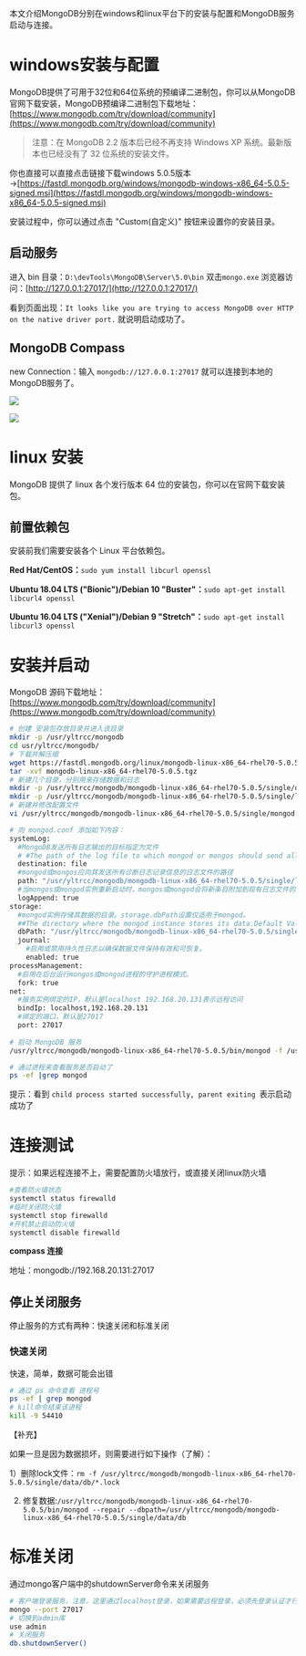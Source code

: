 本文介绍MongoDB分别在windows和linux平台下的安装与配置和MongoDB服务启动与连接。

# windows安装与配置

MongoDB提供了可用于32位和64位系统的预编译二进制包，你可以从MongoDB官网下载安装，MongoDB预编译二进制包下载地址：[https://www.mongodb.com/try/download/community](https://www.mongodb.com/try/download/community)

> 注意：在 MongoDB 2.2 版本后已经不再支持 Windows XP 系统。最新版本也已经没有了 32 位系统的安装文件。

你也直接可以直接点击链接下载windows 5.0.5版本→[https://fastdl.mongodb.org/windows/mongodb-windows-x86_64-5.0.5-signed.msi](https://fastdl.mongodb.org/windows/mongodb-windows-x86_64-5.0.5-signed.msi)



安装过程中，你可以通过点击 "Custom(自定义)" 按钮来设置你的安装目录。

## 启动服务

进入 bin 目录：`D:\devTools\MongoDB\Server\5.0\bin` 双击`mongo.exe` 浏览器访问：[http://127.0.0.1:27017/](http://127.0.0.1:27017/)

看到页面出现：`It looks like you are trying to access MongoDB over HTTP on the native driver port.` 就说明启动成功了。



## MongoDB Compass

new Connection：输入 `mongodb://127.0.0.1:27017` 就可以连接到本地的MongoDB服务了。

![](https://secure1.wostatic.cn/static/rksTPFQfgsXevTc4Cq8QK2/image.png)

![](https://secure1.wostatic.cn/static/2Yy5KCXzjni6tfmafAy5cB/image.png)

# linux 安装

MongoDB 提供了 linux 各个发行版本 64 位的安装包，你可以在官网下载安装包。

## 前置依赖包

安装前我们需要安装各个 Linux 平台依赖包。

**Red Hat/CentOS：**`sudo yum install libcurl openssl`

**Ubuntu 18.04 LTS ("Bionic")/Debian 10 "Buster"：**`sudo apt-get install libcurl4 openssl`

**Ubuntu 16.04 LTS ("Xenial")/Debian 9 "Stretch"：**`sudo apt-get install libcurl3 openssl`



# 安装并启动

MongoDB 源码下载地址：[https://www.mongodb.com/try/download/community](https://www.mongodb.com/try/download/community)

```Bash
# 创建 安装包存放目录并进入该目录
mkdir -p /usr/yltrcc/mongodb
cd usr/yltrcc/mongodb/
# 下载并解压缩
wget https://fastdl.mongodb.org/linux/mongodb-linux-x86_64-rhel70-5.0.5.tgz
tar -xvf mongodb-linux-x86_64-rhel70-5.0.5.tgz 
# 新建几个目录，分别用来存储数据和日志
mkdir -p /usr/yltrcc/mongodb/mongodb-linux-x86_64-rhel70-5.0.5/single/data/db
mkdir -p /usr/yltrcc/mongodb/mongodb-linux-x86_64-rhel70-5.0.5/single/log
# 新建并修改配置文件
vi /usr/yltrcc/mongodb/mongodb-linux-x86_64-rhel70-5.0.5/single/mongod.conf

# 向 mongod.conf 添加如下内容：
systemLog:
  #MongoDB发送所有日志输出的目标指定为文件
  # #The path of the log file to which mongod or mongos should send all diagnostic logging information
  destination: file
  #mongod或mongos应向其发送所有诊断日志记录信息的日志文件的路径
  path: "/usr/yltrcc/mongodb/mongodb-linux-x86_64-rhel70-5.0.5/single/log/mongod.log"
  #当mongos或mongod实例重新启动时，mongos或mongod会将新条目附加到现有日志文件的末尾。
  logAppend: true
storage:
  #mongod实例存储其数据的目录。storage.dbPath设置仅适用于mongod。
  ##The directory where the mongod instance stores its data.Default Value is "/data/db".
  dbPath: "/usr/yltrcc/mongodb/mongodb-linux-x86_64-rhel70-5.0.5/single/data/db"
  journal:
    #启用或禁用持久性日志以确保数据文件保持有效和可恢复。
    enabled: true
processManagement:
  #启用在后台运行mongos或mongod进程的守护进程模式。
  fork: true
net:
  #服务实例绑定的IP，默认是localhost 192.168.20.131表示远程访问
  bindIp: localhost,192.168.20.131
  #绑定的端口，默认是27017
  port: 27017
  
# 启动 MongoDB 服务
/usr/yltrcc/mongodb/mongodb-linux-x86_64-rhel70-5.0.5/bin/mongod -f /usr/yltrcc/mongodb/mongodb-linux-x86_64-rhel70-5.0.5/single/mongod.conf

# 通过进程来查看服务是否启动了
ps -ef |grep mongod

```

提示：看到 `child process started successfully, parent exiting `表示启动成功了





# 连接测试

提示：如果远程连接不上，需要配置防火墙放行，或直接关闭linux防火墙

```Bash
#查看防火墙状态 
systemctl status firewalld 
#临时关闭防火墙 
systemctl stop firewalld 
#开机禁止启动防火墙 
systemctl disable firewalld
```



**compass 连接**

地址：mongodb://192.168.20.131:27017





## 停止关闭服务

停止服务的方式有两种：快速关闭和标准关闭

### 快速关闭

快速，简单，数据可能会出错

```Bash
# 通过 ps 命令查看 进程号
ps -ef | grep mongod
# kill命令结束该进程
kill -9 54410

```

【补充】

如果一旦是因为数据损坏，则需要进行如下操作（了解）：

1）删除lock文件：`rm -f /usr/yltrcc/mongodb/mongodb-linux-x86_64-rhel70-5.0.5/single/data/db/*.lock`

2) 修复数据:`/usr/yltrcc/mongodb/mongodb-linux-x86_64-rhel70-5.0.5/bin/mongod --repair --dbpath=/usr/yltrcc/mongodb/mongodb-linux-x86_64-rhel70-5.0.5/single/data/db`

# 标准关闭

通过mongo客户端中的shutdownServer命令来关闭服务

```Bash
# 客户端登录服务，注意，这里通过localhost登录，如果需要远程登录，必须先登录认证才行。 
mongo --port 27017 
# 切换到admin库
use admin 
# 关闭服务 
db.shutdownServer()

```

